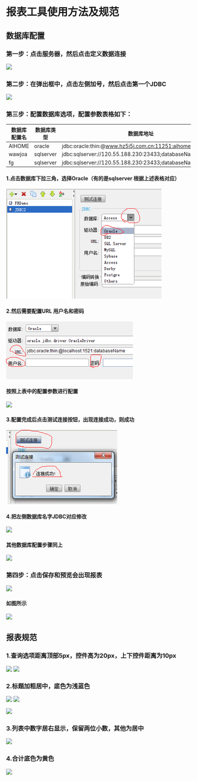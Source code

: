 
# 报表工具使用方法及规范

## 数据库配置
### 第一步：点击服务器，然后点击定义数据连接
![][1]
### 第二步：在弹出框中，点击左侧加号，然后点击第一个JDBC
![][2]
### 第三步：配置数据库选项，配置参数表格如下：

|   数据库配置名  |  数据库类型   |  数据库地址   |   数据库用户名  |   数据库密码  |
| --- | --- | --- | --- | --- |
|AIHOME|  oracle   |  jdbc:oracle:thin:@www.hz5i5j.com.cn:11251:aihome   |   aihome  |   5i5j6688  |
|  wawjoa   |   sqlserver  | jdbc:sqlserver://120.55.188.230:23433;databaseName=wawjoa    |     fg|  HZwawj85179949   |
|   fg  |   sqlserver  |   jdbc:sqlserver://120.55.188.230:23433;databaseName=fg  |   fg  |  HZwawj85179949   |

####  1.点击数据库下拉三角，选择Oracle（有的是sqlserver 根据上述表格对应）
  ![enter description here][3]

  #### 2.然后需要配置URL 用户名和密码
  ![enter description here][4]
  #### 按照上表中的配置参数进行配置
  ![][5]
  
  #### 3.配置完成后点击测试连接按钮，出现连接成功，则成功
  ![enter description here][6]
   #### 4.把左侧数据库名字JDBC对应修改
   ![][7]
  #### 其他数据库配置步骤同上
  ![][8]
  
 ### 第四步：点击保存和预览会出现报表
 ![][9]
#### 如图所示
![][10]
 
## 报表规范
### 1.查询选项距离顶部5px，控件高为20px，上下控件距离为10px
![][11]
![][12]
### 2.标题加粗居中，底色为浅蓝色
![][13]
![][14]

![][15]
### 3.列表中数字居右显示，保留两位小数，其他为居中
![][16]
### 4.合计底色为黄色
![][17]


  [1]: https://www.github.com/codertony/5i5j-document/raw/master/images/1513921306640.jpg
  [2]: https://www.github.com/codertony/5i5j-document/raw/master/images/1513922187545.jpg
  [3]: https://www.github.com/codertony/5i5j-document/raw/master/images/1513922323176.jpg
  [4]: https://www.github.com/codertony/5i5j-document/raw/master/images/1513923259989.jpg
  [5]: https://www.github.com/codertony/5i5j-document/raw/master/images/1513923607284.jpg
  [6]: https://www.github.com/codertony/5i5j-document/raw/master/images/1513923554578.jpg
  [7]: https://www.github.com/codertony/5i5j-document/raw/master/images/1513923861058.jpg
  [8]: https://www.github.com/codertony/5i5j-document/raw/master/images/1513924971251.jpg
  [9]: https://www.github.com/codertony/5i5j-document/raw/master/images/1513925371073.jpg
  [10]: https://www.github.com/codertony/5i5j-document/raw/master/images/1513925490176.jpg
  [11]: https://www.github.com/codertony/5i5j-document/raw/master/images/1513925984193.jpg
  [12]: https://www.github.com/codertony/5i5j-document/raw/master/images/1513927060436.jpg
  [13]: https://www.github.com/codertony/5i5j-document/raw/master/images/1513926841800.jpg
  [14]: https://www.github.com/codertony/5i5j-document/raw/master/images/1513926792943.jpg
  [15]: https://www.github.com/codertony/5i5j-document/raw/master/images/1513926104793.jpg
  [16]: https://www.github.com/codertony/5i5j-document/raw/master/images/1513926303593.jpg
  [17]: https://www.github.com/codertony/5i5j-document/raw/master/images/1513926405332.jpg